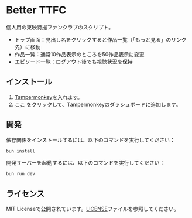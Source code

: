 # Better TTFC

個人用の東映特撮ファンクラブのスクリプト。
- トップ画面：見出し名をクリックすると作品一覧（「もっと見る」のリンク先）に移動
- 作品一覧：通常10作品表示のところを50作品表示に変更
- エピソード一覧：ログアウト後でも視聴状況を保持

## インストール

1. [Tampermonkey](https://www.tampermonkey.net/)を入れます。
2. [ここ](https://raw.githubusercontent.com/sevenc-nanashi/better-ttfc/built/index.user.js) をクリックして、Tampermonkeyのダッシュボードに追加します。

## 開発

依存関係をインストールするには、以下のコマンドを実行してください：

```bash
bun install
```

開発サーバーを起動するには、以下のコマンドを実行してください：

```bash
bun run dev
```

## ライセンス

MIT Licenseで公開されています。[LICENSE](./LICENSE)ファイルを参照してください。
